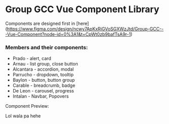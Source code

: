 # Group GCC Vue Component Library

Components are designed first in [here] (https://www.figma.com/design/ncwy7ApKxRjGVoSGXWzJtd/Group-GCC---Vue-Component?node-id=0%3A1&t=CpWt0zb9bafTsA9r-1)

### Members and their components:

- Prado - alert, card
- Arnau - list group, close button
- Alcantara - accordion, modal
- Parrucho - dropdown, tooltip
- Baylon - button, button group
- Carable - breadcrumb, badge
- De Leon - carousel, progress
- Intalan - Navbar, Popovers

Component Preview:

Lol wala pa hehe
